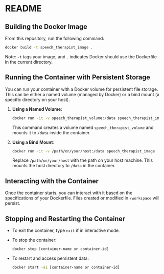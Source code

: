 # README

## Building the Docker Image

From this repository, run the following command:

```bash
docker build -t speech_therapist_image .
```

Note: `-t` tags your image, and `.` indicates Docker should use the Dockerfile
in the current directory.

## Running the Container with Persistent Storage

You can run your container with a Docker volume for persistent file storage.
This can be either a named volume (managed by Docker) or a bind mount (a
specific directory on your host).

1. **Using a Named Volume**:

   ```bash
   docker run -it -v speech_therapist_volume:/data speech_therapist_image
   ```

   This command creates a volume named `speech_therapist_volume` and mounts it
   to `/data` inside the container.

2. **Using a Bind Mount**:

   ```bash
   docker run -it -v /path/on/your/host:/data speech_therapist_image
   ```

   Replace `/path/on/your/host` with the path on your host machine. This mounts
   the host directory to `/data` in the container.

## Interacting with the Container

Once the container starts, you can interact with it based on the specifications
of your Dockerfile. Files created or modified in `/workspace` will persist.

## Stopping and Restarting the Container

- To exit the container, type `exit` if in interactive mode.

- To stop the container:

  ```bash
  docker stop [container-name or container-id]
  ```

- To restart and access persistent data:

  ```bash
  docker start -ai [container-name or container-id]
  ```
